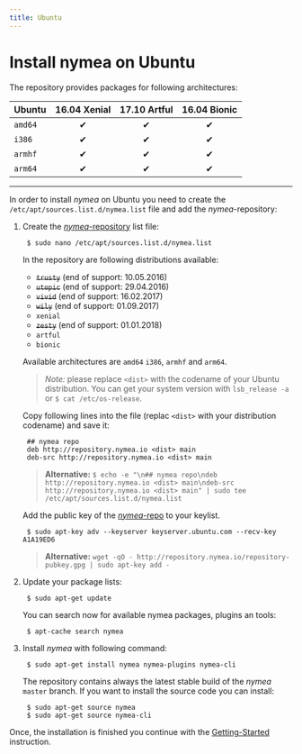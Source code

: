 ```yaml
---
title: Ubuntu
---
```


# Install nymea on Ubuntu

The repository provides packages for following architectures:

| Ubuntu     | 16.04 Xenial | 17.10 Artful | 16.04 Bionic |
|:-----------|:------------:|:------------:|:------------:|
| `amd64`    |       ✔      |       ✔      |       ✔      |
| `i386`     |       ✔      |       ✔      |       ✔      |
| `armhf`    |       ✔      |       ✔      |       ✔      |
| `arm64`    |       ✔      |       ✔      |       ✔      |
-----------------------------------------------------------

In order to install *nymea* on Ubuntu you need to create the `/etc/apt/sources.list.d/nymea.list` file and add the *nymea*-repository:

1. Create the [*nymea*-repository](http://repository.nymea.io/) list file:
        
        $ sudo nano /etc/apt/sources.list.d/nymea.list
        
    In the repository are following distributions available:
    * ~~`trusty`~~ (end of support: 10.05.2016)
    * ~~`utopic`~~ (end of support: 29.04.2016)
    * ~~`vivid`~~ (end of support: 16.02.2017)
    * ~~`wily`~~ (end of support: 01.09.2017)
    * `xenial`
    * ~~`zesty`~~ (end of support: 01.01.2018)
    * `artful`
    * `bionic`

    Available architectures are `amd64` `i386`, `armhf` and `arm64`.
    
    > *Note:* please replace `<dist>` with the codename of your Ubuntu distribution. You can get your system version with `lsb_release -a` or `$ cat /etc/os-release`.

    Copy following lines into the file (replac `<dist>` with your distribution codename) and save it:

        ## nymea repo
        deb http://repository.nymea.io <dist> main
        deb-src http://repository.nymea.io <dist> main
        

    > **Alternative:** `$ echo -e "\n## nymea repo\ndeb http://repository.nymea.io <dist> main\ndeb-src http://repository.nymea.io <dist> main" | sudo tee /etc/apt/sources.list.d/nymea.list`
    
    Add the public key of the [*nymea*-repo](http://repository.nymea.io) to your keylist.
    
        $ sudo apt-key adv --keyserver keyserver.ubuntu.com --recv-key A1A19ED6
    
    > **Alternative:** `wget -qO - http://repository.nymea.io/repository-pubkey.gpg | sudo apt-key add -`
    

2. Update your package lists:
    
        $ sudo apt-get update

    You can search now for available nymea packages, plugins an tools:
    
        $ apt-cache search nymea
    

3. Install *nymea* with following command:
    
        $ sudo apt-get install nymea nymea-plugins nymea-cli
        
    The repository contains always the latest stable build of the *nymea* `master` branch.
    If you want to install the source code you can install:
        
        $ sudo apt-get source nymea
        $ sudo apt-get source nymea-cli
        
Once, the installation is finished you continue with the [Getting-Started](/wiki/nymea/master/getting-started) instruction.


